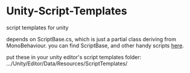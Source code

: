 Unity-Script-Templates
======================

script templates for unity

depends on ScriptBase.cs, which is just a partial class deriving from MonoBehaviour. you can find ScriptBase, and other handy scripts <a href=https://github.com/TwistedOakStudios/TOUnityUtilities>here</a>.

put these in your unity editor's script templates folder: .../Unity/Editor/Data/Resources/ScriptTemplates/
